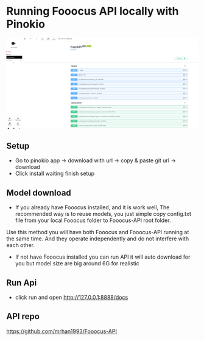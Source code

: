 # Running Fooocus API locally with Pinokio

<img  src="./image.png" />

## Setup

- Go to pinokio app -> download with url -> copy & paste git url -> download
- Click install waiting finish setup

## Model download

- If you already have Fooocus installed, and it is work well, The recommended way is to reuse models, you just simple copy config.txt file from your local Fooocus folder to Fooocus-API root folder.

Use this method you will have both Fooocus and Fooocus-API running at the same time. And they operate independently and do not interfere with each other.

- If not have Fooocus installed you can run API it will auto download for you but model size are big around 6G for realistic

## Run Api

- click run and open <http://127.0.0.1:8888/docs>

## API repo

<https://github.com/mrhan1993/Fooocus-API>
